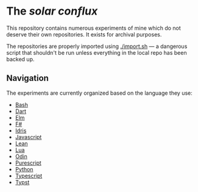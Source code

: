 # The _solar conflux_

<!-- > Pristine yet chaotic, familiar yet mysterious, unique yet repeating — the cosmos held many secrets for those wise enough to seek them — secrets of its own volition, and shadows of those before it. [...] -->
<!-- > -->
<!-- > Luna awoke. "How many cycles have I been dormant for" — she wondered into the abyss. Having gotten out of the timeless slumber, she was starting to slowly regain herself. "I wonder what theories I'll set up this time!", she exclaimed, slowly getting excited at the prospect of figuring it all out again. She would eventually figure it out — that much the girl knew. She somehow knew that, yet couldn't figure out why, nor how. [...] -->
<!-- > -->
<!-- > She couldn't move, yet she could experiment. Observing and tinkering with the many surrounding planets, she was slowly deciphering the rules of her surroundings. Still, the path to knowledge is littered with failures, and her journey was no different. That never bothered her, though — a little gravity was always enough to make her failures dissolve into the flaming stars the system she found herself in was made out of. -->
<!-- > -->
<!-- > _They_ had provided her with these wonderful abilities — deep down, she felt that. But who _they_ were, that much had eluded her — it's like she's forgotten. Was this an effect of the cycle? Did _they_ make this happen? The questions were many, the answers few. "Oh well, can't learn more about what's left of those before me without first figuring out how these darn physics work," she said playfully, before returning to work. -->

This repository contains numerous experiments of mine which do not deserve their own repositories. It exists for archival purposes.

The repositories are properly imported using [./import.sh](./import.sh) — a dangerous script that shouldn't be run unless everything in the local repo has been backed up.

## Navigation

The experiments are currently organized based on the language they use:

- [Bash](./bash/)
- [Dart](./dart/)
- [Elm](./elm/)
- [F#](./fsharp/)
- [Idris](./idris/)
- [Javascript](./javascript/)
- [Lean](./lean/)
- [Lua](./lua/)
- [Odin](./odin/)
- [Purescript](./purescript/)
- [Python](./python/)
- [Typescript](./typescript/)
- [Typst](./typst/)
